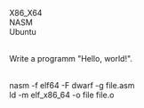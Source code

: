 X86_X64<br>
NASM<br>
Ubuntu<br><br>

Write a programm "Hello, world!".<br><br>

nasm -f elf64 -F dwarf -g file.asm <br>
ld -m elf_x86_64 -o file file.o
